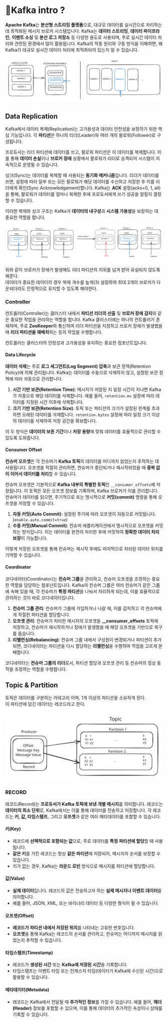 # Kafka intro ?

**Apache Kafka**는 **분산형 스트리밍 플랫폼**으로, 대규모 데이터를 실시간으로 처리하는 데 최적화된 메시지 브로커 시스템입니다. Kafka는 **데이터 스트리밍**, **데이터 파이프라인**, **이벤트 소싱** 및 **분산 로그 저장소** 등 다양한 용도로 사용되며, 주로 실시간 데이터 처리와 관련된 환경에서 많이 활용됩니다. Kafka의 작동 원리와 구동 방식을 이해하면, 왜 Kafka가 대규모 실시간 데이터 처리에 최적화되어 있는지 알 수 있습니다.

<img src="../../../.gitbook/assets/file.excalidraw (1) (1) (1).svg" alt="" class="gitbook-drawing">

## Data Replication

Kafka에서 데이터 복제(Replication)는 고가용성과 데이터 안전성을 보장하기 위한 핵심 기능입니다. 각 **파티션**은 하나의 리더(Leader)와 여러 개의 팔로워(Follower)로 구성됩니다.&#x20;

프로듀서는 리더 파티션에 데이터를 쓰고, 팔로워 파티션은 이 데이터를 복제합니다. 이를 통해 **데이터 손실**이나 **브로커 장애** 상황에서 팔로워가 리더로 승격되어 시스템이 지속적으로 운영될 수 있습니다.

싱크(Sync)는 데이터를 복제할 때 사용되는 **동기화 메커니즘**입니다. 리더가 데이터를 쓰면, 설정에 따라 일부 또는 모든 팔로워가 해당 데이터를 수신하고 저장한 후 이를 리더에게 확인(Sync Acknowledgement)합니다. Kafka는 **ACK** 설정(acks=0, 1, all)을 통해, 팔로워가 데이터를 얼마나 복제한 후에 프로듀서에게 쓰기 성공을 알릴지 결정할 수 있습니다.

이러한 복제와 싱크 구조는 Kafka가 **데이터의 내구성**과 **시스템 가용성**을 보장하는 데 중요한 역할을 합니다.

<img src="../../../.gitbook/assets/file.excalidraw (2).svg" alt="" class="gitbook-drawing">

위와 같이 브로커가 장애가 발생해도 리더 파티션의 지위를 넘겨 받아 유실되지 않도록 해준다.\
데이터가 중요한 데이터의 경우 복제 개수를 높게(3) 설정하여 최대 2개의 브로커가 다운되더라도 안정적으로 유지할 수 있도록 해야한다.

### Controller

컨트롤러(Controller)는 클러스터 내에서 **파티션 리더의 선출** 및 **브로커 장애 감지**와 같은 중요한 작업을 관리하는 역할을 합니다. Kafka 클러스터에는 하나의 컨트롤러가 존재하며, 주로 **ZooKeeper**와 통신하여 리더 파티션을 지정하고 브로커 장애가 발생했을 때 **리더 파티션을 재배치**하는 등의 작업을 수행합니다.&#x20;

컨트롤러는 클러스터의 안정성과 고가용성을 유지하는 중요한 컴포넌트입니다.

#### Data Lifecycle

**데이터 삭제**는 주로 **로그 세그먼트(Log Segment) 압축**과 보관 정책(Retention Policy)에 의해 관리됩니다. Kafka는 데이터를 수동으로 삭제하지 않고, 설정된 보관 정책에 따라 자동으로 관리합니다.&#x20;

1. **시간 기반 보관(Retention Time)**: 메시지가 저장된 지 일정 시간이 지나면 Kafka가 자동으로 해당 데이터를 삭제합니다. 예를 들어, `retention.ms` 설정에 따라 데이터를 지정된 시간 이후에 삭제합니다.
2. **크기 기반 보관(Retention Size)**: 토픽 또는 파티션의 크기가 설정된 한계를 초과하면 오래된 데이터를 삭제합니다. `retention.bytes` 설정에 따라 일정 크기 이상의 데이터를 삭제하여 저장 공간을 확보합니다.

이 두 방식은 **데이터의 보존 기간**이나 **저장 용량**에 맞춰 데이터를 효율적으로 관리할 수 있도록 도와줍니다.

#### Consumer Offset

**컨슈머 오프셋**은 각 컨슈머가 **Kafka 토픽**의 데이터를 어디까지 읽었는지 추적하는 데 사용됩니다. 오프셋을 적절히 관리하면, 컨슈머가 중단되거나 재시작되었을 때 **중복 없이 이어서 데이터를 처리**할 수 있습니다.

컨슈머 오프셋은 기본적으로 **Kafka 내부의 특별한 토픽**인 `__consumer_offsets`에 저장됩니다. 이 토픽은 모든 오프셋 정보를 기록하며, Kafka 브로커가 이를 관리합니다. 컨슈머가 데이터를 읽으면, 주기적으로 또는 명시적으로 **커밋(commit)** 명령을 통해 오프셋을 저장할 수 있습니다.

1. **자동 커밋(Auto Commit)**: 설정된 주기에 따라 오프셋이 자동으로 커밋됩니다. (`enable.auto.commit=true`)
2. **수동 커밋(Manual Commit)**: 컨슈머 애플리케이션에서 명시적으로 오프셋을 커밋하는 방식입니다. 이는 데이터를 완전히 처리한 후에 커밋하여 **정확한 데이터 처리 보장**이 가능합니다.

이렇게 저장된 오프셋을 통해 컨슈머는 재시작 후에도 마지막으로 처리된 데이터 위치를 기억할 수 있습니다.

#### Coordinator

코디네이터(Coordinator)는 **컨슈머 그룹**을 관리하고, 컨슈머 오프셋을 조정하는 중요한 역할을 담당하는 컴포넌트입니다. Kafka의 컨슈머 그룹은 여러 컨슈머가 같은 그룹에 속해 있을 때, 각 컨슈머가 **특정 파티션**을 나눠서 처리하게 되는데, 이를 효율적으로 관리하는 것이 바로 코디네이터입니다.

1. **컨슈머 그룹 관리**: 컨슈머가 그룹에 가입하거나 나갈 때, 이를 감지하고 각 컨슈머에게 적절한 파티션을 할당합니다.
2. **오프셋 관리**: 컨슈머가 처리한 메시지의 오프셋을 **\_\_consumer\_offsets** 토픽에 저장하고, 컨슈머가 재시작하거나 장애가 발생했을 때 해당 오프셋을 기반으로 복구를 돕습니다.
3. **리밸런싱(Rebalancing)**: 컨슈머 그룹 내에서 구성원이 변경되거나 파티션이 추가되면, 코디네이터는 파티션을 다시 할당하는 **리밸런싱**을 수행하여 작업을 고르게 분배합니다.

코디네이터는 **컨슈머 그룹의 리더**로서, 파티션 할당과 오프셋 관리 등 컨슈머의 정상 동작을 조정하는 역할을 수행합니다.

## Topic & Partition

토픽은 데이터를 구분하는 카테고리 이며, 1개 이상의 파티션을 소유하게 된다.\
이 파티션에 담긴 데이터는 레코드라고 한다.

<img src="../../../.gitbook/assets/file.excalidraw (54).svg" alt="" class="gitbook-drawing">

###

### RECORD

레코드(Record)는 **프로듀서가 Kafka 토픽에 보낸 개별 메시지**를 의미합니다. 레코드는 **데이터의 최소 단위**로, Kafka에서는 이를 통해 데이터를 전송하고 저장합니다. 각 레코드는 **키, 값, 타임스탬프**, 그리고 **오프셋**과 같은 여러 메타데이터를 포함할 수 있습니다.

#### **키(Key)**

* 레코드에 **선택적으로 포함되는 값**으로, 주로 데이터를 **특정 파티션에 할당**할 때 사용됩니다.
* **같은 키**를 가진 레코드는 항상 **같은 파티션**에 저장되어, 메시지의 순서를 보장할 수 있습니다.
* 키가 없는 경우, Kafka는 **라운드 로빈** 방식으로 메시지를 파티션에 할당합니다.

#### **값(Value)**

* **실제 데이터**입니다. 레코드의 값은 전송하고자 하는 **실제 메시지나 이벤트 데이터**를 의미합니다.
* 예를 들어, JSON, XML, 또는 바이너리 데이터 등 다양한 형식이 될 수 있습니다.

#### **오프셋(Offset)**

* **레코드가 파티션 내에서 저장된 위치**를 나타내는 고유한 번호입니다.
* **오프셋**을 통해 Kafka는 레코드의 순서를 관리하고, 컨슈머는 어디까지 메시지를 읽었는지 추적할 수 있습니다.

#### **타임스탬프(Timestamp)**

* 레코드가 **생성된 시간** 또는 **Kafka에 저장된 시간**을 기록합니다.
* 타임스탬프는 이벤트 타임 또는 인제스처 타임(데이터가 Kafka에 수신된 시간)으로 활용할 수 있습니다.

#### **메타데이터(Metadata)**

* 레코드는 Kafka에서 전달될 때 **추가적인 정보**를 가질 수 있습니다. 예를 들어, **헤더(Header)** 정보를 포함할 수 있으며, 이를 통해 데이터의 추가적인 속성이나 상태를 기록할 수 있습니다.
